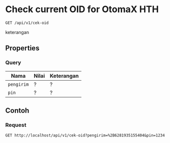# Check current OID for OtomaX HTH
```http
GET /api/v1/cek-oid
```
keterangan
## Properties
### Query
Nama  | Nilai | Keterangan
--- | --- | ---
<code>pengirim</code> | ? | ?
<code>pin</code> | ? | ?

## Contoh

### Request
```http
GET http://localhost/api/v1/cek-oid?pengirim=%2B6281935155404&pin=1234
```
